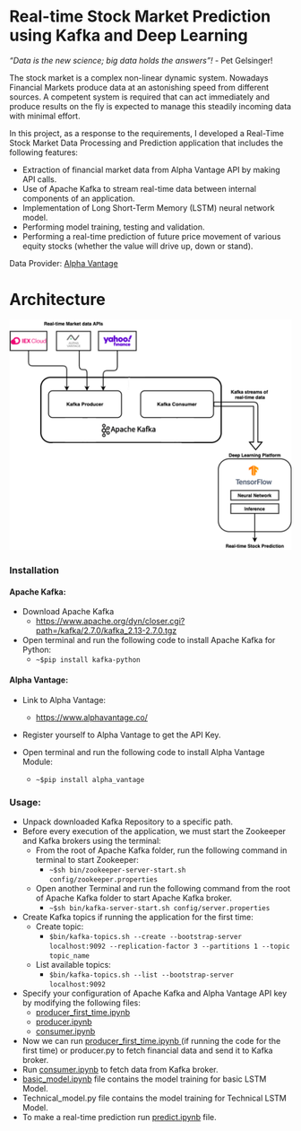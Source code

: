 # Real-time Stock Market Prediction using Kafka and Deep Learning
<i>“Data is the new science; big data holds the answers”!</i> - Pet Gelsinger!

The stock market is a complex non-linear dynamic system. Nowadays Financial Markets produce data at an astonishing speed from different sources. A competent system is required that can act immediately and produce results on the fly is expected to manage this steadily incoming data with minimal effort.

In this project, as a response to the requirements, I developed a Real-Time Stock Market Data Processing and Prediction application that includes the following features:
- Extraction of financial market data from Alpha Vantage API by making API calls.
- Use of Apache Kafka to stream real-time data between internal components of an application.
- Implementation of Long Short-Term Memory (LSTM) neural network model.
- Performing model training, testing and validation.
- Performing a real-time prediction of future price movement of various equity stocks (whether the value will drive up, down or stand).

Data Provider: [Alpha Vantage](https://www.alphavantage.co/)

# Architecture
![Architecture](https://github.com/PatKrrizh/Real-time-Stock-Market-Forecasting-using-Kafka-and-Deep-Learning/blob/main/Architecture.png)

### Installation

#### Apache Kafka:
- Download Apache Kafka
  - https://www.apache.org/dyn/closer.cgi?path=/kafka/2.7.0/kafka_2.13-2.7.0.tgz
- Open terminal and run the following code to install Apache Kafka for Python:
  - `~$pip install kafka-python`

#### Alpha Vantage:
- Link to Alpha Vantage:
  - https://www.alphavantage.co/

- Register yourself to Alpha Vantage to get the API Key.
- Open terminal and run the following code to install Alpha Vantage Module:
  - `~$pip install alpha_vantage`

### Usage:
- Unpack downloaded Kafka Repository to a specific path.
- Before every execution of the application, we must start the Zookeeper and Kafka brokers using the terminal:
  - From the root of Apache Kafka folder, run the following command in terminal to start Zookeeper:
    - `~$sh bin/zookeeper-server-start.sh config/zookeeper.properties`
  - Open another Terminal and run the following command from the root of Apache Kafka folder to start Apache Kafka broker.
    - `~$sh bin/kafka-server-start.sh config/server.properties`
- Create Kafka topics if running the application for the first time:
  - Create topic:
    - `$bin/kafka-topics.sh --create --bootstrap-server localhost:9092 --replication-factor 3 --partitions 1 --topic topic_name`
  - List available topics:
    - `$bin/kafka-topics.sh --list --bootstrap-server localhost:9092`
- Specify your configuration of Apache Kafka and Alpha Vantage API key by modifying the following files:
  - [producer_first_time.ipynb ](https://github.com/PatKrrizh/Real-time-Stock-Market-Forecasting-using-Kafka-and-Deep-Learning/blob/main/producer_first_time.ipynb)
  - [producer.ipynb](https://github.com/PatKrrizh/Real-time-Stock-Market-Forecasting-using-Kafka-and-Deep-Learning/blob/main/producer.ipynb)
  - [consumer.ipynb](https://github.com/PatKrrizh/Real-time-Stock-Market-Forecasting-using-Kafka-and-Deep-Learning/blob/main/consumer.ipynb)
- Now we can run [producer_first_time.ipynb ](https://github.com/PatKrrizh/Real-time-Stock-Market-Forecasting-using-Kafka-and-Deep-Learning/blob/main/producer_first_time.ipynb) (if running the code for the first time) or producer.py to fetch financial data and send it to Kafka broker.
- Run [consumer.ipynb](https://github.com/PatKrrizh/Real-time-Stock-Market-Forecasting-using-Kafka-and-Deep-Learning/blob/main/consumer.ipynb) to fetch data from Kafka broker.
- [basic_model.ipynb](https://github.com/PatKrrizh/Real-time-Stock-Market-Forecasting-using-Kafka-and-Deep-Learning/blob/main/basic_model.ipynb) file contains the model training for basic LSTM Model.
- Technical_model.py file contains the model training for Technical LSTM Model.
- To make a real-time prediction run [predict.ipynb](https://github.com/PatKrrizh/Real-time-Stock-Market-Forecasting-using-Kafka-and-Deep-Learning/blob/main/predict.ipynb) file.

